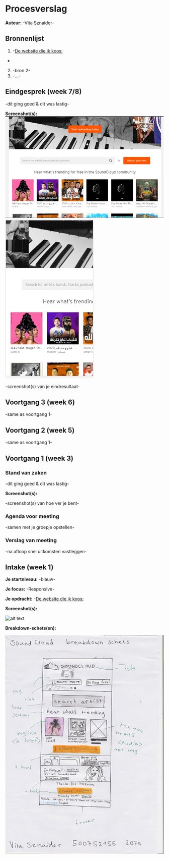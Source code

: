 # Procesverslag
**Auteur:** -Vita Sznaider-




## Bronnenlijst
1. -[De website die ik koos:](https://soundcloud.com/)
-
2. -bron 2-
3. -...-



## Eindgesprek (week 7/8)

-dit ging goed & dit was lastig-

**Screenshot(s):**
![alt text](/images/screenshot.png "Screenshot 1")
![alt text](/images/screenshot2.png "Huidige browser app")

-screenshot(s) van je eindresultaat-



## Voortgang 3 (week 6)

-same as voortgang 1-



## Voortgang 2 (week 5)

-same as voortgang 1-



## Voortgang 1 (week 3)

### Stand van zaken

-dit ging goed & dit was lastig-

**Screenshot(s):**

-screenshot(s) van hoe ver je bent-

### Agenda voor meeting

-samen met je groepje opstellen-

### Verslag van meeting

-na afloop snel uitkomsten vastleggen-



## Intake (week 1)

**Je startniveau:** -blauw-

**Je focus:** -Responsive-

**Je opdracht:** -[De website die ik koos:](https://soundcloud.com/)

**Screenshot(s):**

![alt text](/images/screenshot.jpg "Screenshot 1")

**Breakdown-schets(en):**

![alt text](/images/breakdown.jpg "Homepage Breakdown")


